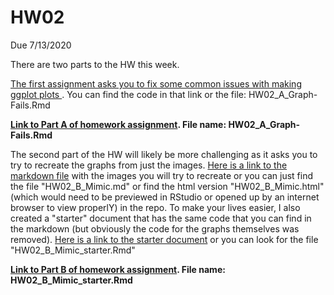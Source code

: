 # HW02
Due 7/13/2020

There are two parts to the HW this week. 

[The first assignment asks you to fix some common issues with making ggplot plots ](HW02_A_Graph-Fails.Rmd). You can find the code in that link or the file: HW02_A_Graph-Fails.Rmd

**[Link to Part A of homework assignment](HW02_A_Graph-Fails.Rmd).  File name: HW02_A_Graph-Fails.Rmd**

The second part of the HW will likely be more challenging as it asks you to try to recreate the graphs from just the images. [Here is a link to the markdown file](HW02_B_Mimic.md) with the images you will try to recreate or you can just find the file "HW02_B_Mimic.md" or find the html version "HW02_B_Mimic.html" (which would need to be previewed in RStudio or opened up by an internet browser to view properlY) in the repo. To make your lives easier, I also created a "starter" document that has the same code that you can find in the markdown (but obviously the code for the graphs themselves was removed). [Here is a link to the starter document](HW02_B_Mimic_starter.Rmd) or you can look for the file "HW02_B_Mimic_starter.Rmd" 

**[Link to Part B of homework assignment](HW02_B_Mimic_starter.Rmd).  File name: HW02_B_Mimic_starter.Rmd**